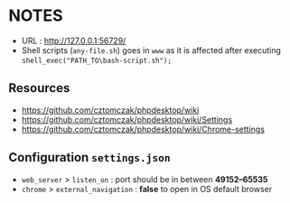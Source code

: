 # NOTES

- URL : http://127.0.0.1:56729/
- Shell scripts (`any-file.sh`) goes in `www` as it is affected after executing `shell_exec("PATH_TO\bash-script.sh");`

## Resources

- https://github.com/cztomczak/phpdesktop/wiki
- https://github.com/cztomczak/phpdesktop/wiki/Settings
- https://github.com/cztomczak/phpdesktop/wiki/Chrome-settings

## Configuration `settings.json`

- `web_server` > `listen_on` : port should be in between **49152–65535**
- `chrome` > `external_navigation` : **false** to open in OS default browser



